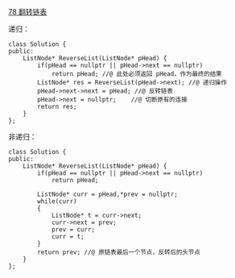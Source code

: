 [78 翻转链表](https://www.nowcoder.com/practice/75e878df47f24fdc9dc3e400ec6058ca?tpId=190&&tqId=35203&rp=1&ru=/ta/job-code-high-rd&qru=/ta/job-code-high-rd/question-ranking)

递归：

```
class Solution {
public:
    ListNode* ReverseList(ListNode* pHead) {
		if(pHead == nullptr || pHead->next == nullptr)
			return pHead; //@ 此处必须返回 pHead，作为最终的结果
		ListNode* res = ReverseList(pHead->next); //@ 递归操作
        pHead->next->next = pHead; //@ 反转链表
		pHead->next = nullptr;    //@ 切断原有的连接
		return res;		
    }
};
```

非递归：

```
class Solution {
public:
    ListNode* ReverseList(ListNode* pHead) {
		if(pHead == nullptr || pHead->next == nullptr)
			return pHead;
		
		ListNode* curr = pHead,*prev = nullptr;
		while(curr)
		{			
			ListNode* t = curr->next;
			curr->next = prev;
			prev = curr; 
			curr = t;
		}
		return prev; //@ 原链表最后一个节点，反转后的头节点
    }
};
```

